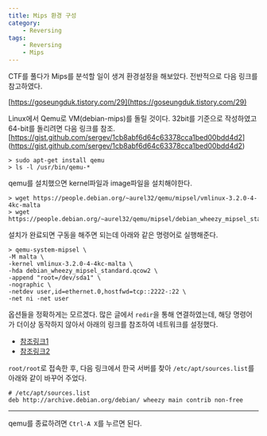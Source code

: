 ```yaml
---
title: Mips 환경 구성
category:
    - Reversing
tags:
    - Reversing
    - Mips
---
```


CTF를 풀다가 Mips를 분석할 일이 생겨 환경설정을 해보았다. 전반적으로 다음 링크를 참고하였다.

[https://goseungduk.tistory.com/29](https://goseungduk.tistory.com/29)


Linux에서 Qemu로 VM(debian-mips)를 돌릴 것이다. 32bit를 기준으로 작성하였고 64-bit를 돌리려면 다음 링크를 참조. [https://gist.github.com/sergev/1cb8abf6d64c63378cca1bed00bdd4d2] (https://gist.github.com/sergev/1cb8abf6d64c63378cca1bed00bdd4d2)

```
> sudo apt-get install qemu
> ls -l /usr/bin/qemu-*
```

qemu를 설치했으면 kernel파일과 image파일을 설치해야한다.
```
> wget https://people.debian.org/~aurel32/qemu/mipsel/vmlinux-3.2.0-4-4kc-malta
> wget https://people.debian.org/~aurel32/qemu/mipsel/debian_wheezy_mipsel_standard.qcow2
```

설치가 완료되면 구동을 해주면 되는데 아래와 같은 명령어로 실행해준다.
```
> qemu-system-mipsel \
-M malta \
-kernel vmlinux-3.2.0-4-4kc-malta \
-hda debian_wheezy_mipsel_standard.qcow2 \
-append "root=/dev/sda1" \
-nographic \
-netdev user,id=ethernet.0,hostfwd=tcp::2222-:22 \
-net ni -net user
```
옵션들을 정확하게는 모르겠다. 많은 글에서 `redir`을 통해 연결하였는데, 해당 명령어가 더이상 동작하지 않아서 아래의 링크를 참조하여 네트워크를 설정했다.
- [참조링크1](https://stackoverflow.com/questions/46041082/how-to-replace-qemu-system-redir-command-argument)
- [참조링크2](https://www.joinc.co.kr/w/Site/cloud/Qemu/Network)

`root/root`로 접속한 후, 다음 링크에서 한국 서버를 찾아 `/etc/apt/sources.list`를 아래와 같이 바꾸어 주었다.
```
# /etc/apt/sources.list
deb http://archive.debian.org/debian/ wheezy main contrib non-free
```

---

qemu를 종료하려면 `Ctrl-A X`를 누르면 된다.
